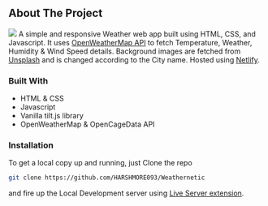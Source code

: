 ## About The Project
<img src="https://github.com/HARSHMORE093/Weathernetic/assets/80156271/cb60e261-25a8-4ada-8dcb-1d71e76195a0">
A simple and responsive Weather web app built using HTML, CSS, and Javascript. It uses <a href="https://openweathermap.org/api">OpenWeatherMap API</a> to fetch Temperature, Weather, Humidity & Wind Speed details. Background images are fetched from <a href="https://source.unsplash.com">Unsplash</a> and is changed according to the City name. Hosted using <a href="https://www.netlify.com">Netlify</a>.

### Built With

* HTML & CSS
* Javascript
* Vanilla tilt.js library
* OpenWeatherMap & OpenCageData API

### Installation
To get a local copy up and running, just Clone the repo
   ```sh
   git clone https://github.com/HARSHMORE093/Weathernetic
   ```
and fire up the Local Development server using [Live Server extension](https://marketplace.visualstudio.com/items?itemName=ritwickdey.LiveServer).
